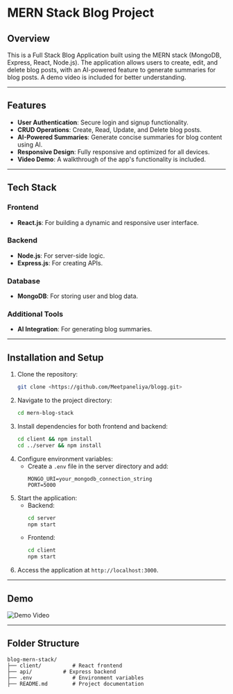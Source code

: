 # MERN Stack Blog Project

## Overview
This is a Full Stack Blog Application built using the MERN stack (MongoDB, Express, React, Node.js). The application allows users to create, edit, and delete blog posts, with an AI-powered feature to generate summaries for blog posts. A demo video is included for better understanding.

---

## Features
- **User Authentication**: Secure login and signup functionality.
- **CRUD Operations**: Create, Read, Update, and Delete blog posts.
- **AI-Powered Summaries**: Generate concise summaries for blog content using AI.
- **Responsive Design**: Fully responsive and optimized for all devices.
- **Video Demo**: A walkthrough of the app's functionality is included.

---

## Tech Stack
### Frontend
- **React.js**: For building a dynamic and responsive user interface.

### Backend
- **Node.js**: For server-side logic.
- **Express.js**: For creating APIs.

### Database
- **MongoDB**: For storing user and blog data.

### Additional Tools
- **AI Integration**: For generating blog summaries.

---

## Installation and Setup
1. Clone the repository:
   ```bash
   git clone <https://github.com/Meetpaneliya/blogg.git>
   ```
2. Navigate to the project directory:
   ```bash
   cd mern-blog-stack
   ```
3. Install dependencies for both frontend and backend:
   ```bash
   cd client && npm install
   cd ../server && npm install
   ```
4. Configure environment variables:
   - Create a `.env` file in the server directory and add:
     ```env
     MONGO_URI=your_mongodb_connection_string
     PORT=5000
     ```
5. Start the application:
   - Backend:
     ```bash
     cd server
     npm start
     ```
   - Frontend:
     ```bash
     cd client
     npm start
     ```
6. Access the application at `http://localhost:3000`.

---

## Demo
![Demo Video](https://drive.google.com/file/d/1PH_vFboUlw-pJ5lPJcm93q10ToXLXDiE/view?usp=sharing)

---

## Folder Structure
```
blog-mern-stack/
├── client/          # React frontend
├── api/          # Express backend
├── .env             # Environment variables
├── README.md        # Project documentation
```


